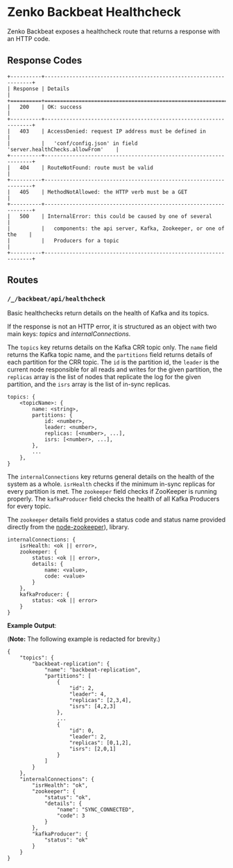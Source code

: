 # Zenko Backbeat Healthcheck

Zenko Backbeat exposes a healthcheck route that returns a response with an HTTP
code.

## Response Codes

```
+----------+------------------------------------------------------------------+
| Response | Details                                                          |
+==========+==================================================================+
|   200    | OK: success                                                      |
+----------+------------------------------------------------------------------+
|   403    | AccessDenied: request IP address must be defined in              |
|          |   'conf/config.json' in field 'server.healthChecks.allowFrom'    |
+----------+------------------------------------------------------------------+
|   404    | RouteNotFound: route must be valid                               |
+----------+------------------------------------------------------------------+
|   405    | MethodNotAllowed: the HTTP verb must be a GET                    |
+----------+------------------------------------------------------------------+
|   500    | InternalError: this could be caused by one of several            |
|          |   components: the api server, Kafka, Zookeeper, or one of the    |
|          |   Producers for a topic                                          |
+----------+------------------------------------------------------------------+
```

## Routes

### `/_/backbeat/api/healthcheck`

Basic healthchecks return details on the health of Kafka and its topics.

If the response is not an HTTP error, it is structured as an object with two
main keys: *topics* and *internalConnections*.

The `topics` key returns details on the Kafka CRR topic only. The `name` field
returns the Kafka topic name, and the `partitions` field returns details of each
partition for the CRR topic. The `id` is the partition id, the `leader` is the
current node responsible for all reads and writes for the given partition, the
`replicas` array is the list of nodes that replicate the log for the given
partition, and the `isrs` array is the list of in-sync replicas.

```
topics: {
    <topicName>: {
        name: <string>,
        partitions: {
            id: <number>,
            leader: <number>,
            replicas: [<number>, ...],
            isrs: [<number>, ...],
        },
        ...
    },
}
```

The `internalConnections` key returns general details on the health of the
system as a whole. `isrHealth` checks if the minimum in-sync replicas for every
partition is met. The `zookeeper` field checks if ZooKeeper is running
properly. The `kafkaProducer` field checks the health of all Kafka Producers
for every topic.

The `zookeeper` details field provides a status code and status name provided
directly from the [node-zookeeper](https://github.com/alexguan/node-zookeeper-client#state)),
library.

```
internalConnections: {
    isrHealth: <ok || error>,
    zookeeper: {
        status: <ok || error>,
        details: {
            name: <value>,
            code: <value>
        }
    },
    kafkaProducer: {
        status: <ok || error>
    }
}
```

**Example Output**:

(**Note:** The following example is redacted for brevity.)

```
{
    "topics": {
        "backbeat-replication": {
            "name": "backbeat-replication",
            "partitions": [
                {
                    "id": 2,
                    "leader": 4,
                    "replicas": [2,3,4],
                    "isrs": [4,2,3]
                },
                ...
                {
                    "id": 0,
                    "leader": 2,
                    "replicas": [0,1,2],
                    "isrs": [2,0,1]
                }
            ]
        }
    },
    "internalConnections": {
        "isrHealth": "ok",
        "zookeeper": {
            "status": "ok",
            "details": {
                "name": "SYNC_CONNECTED",
                "code": 3
            }
        },
        "kafkaProducer": {
            "status": "ok"
        }
    }
}
```
